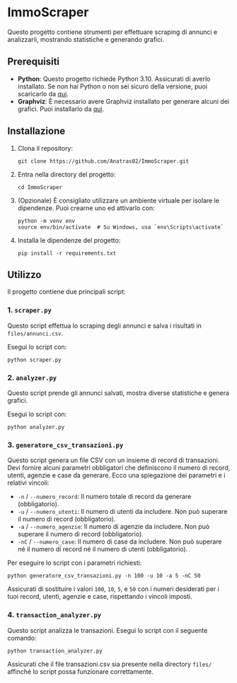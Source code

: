 # ImmoScraper

Questo progetto contiene strumenti per effettuare scraping di annunci e analizzarli, mostrando statistiche e generando grafici.

## Prerequisiti

- **Python**: Questo progetto richiede Python 3.10. Assicurati di averlo installato. Se non hai Python o non sei sicuro della versione, puoi scaricarlo da [qui](https://www.python.org/downloads/).
- **Graphviz**: È necessario avere Graphviz installato per generare alcuni dei grafici. Puoi installarlo da [qui](https://www.graphviz.org/download/).

## Installazione

1. Clona il repository:
   ```
   git clone https://github.com/Anatras02/ImmoScraper.git
   ```

2. Entra nella directory del progetto:
   ```
   cd ImmoScraper
   ```

3. (Opzionale) È consigliato utilizzare un ambiente virtuale per isolare le dipendenze. Puoi crearne uno ed attivarlo con:
   ```
   python -m venv env
   source env/bin/activate  # Su Windows, usa `env\Scripts\activate`
   ```

4. Installa le dipendenze del progetto:
   ```
   pip install -r requirements.txt
   ```

## Utilizzo

Il progetto contiene due principali script:

### 1. `scraper.py`

Questo script effettua lo scraping degli annunci e salva i risultati in `files/annunci.csv`.

Esegui lo script con:
```
python scraper.py
```

### 2. `analyzer.py`

Questo script prende gli annunci salvati, mostra diverse statistiche e genera grafici.

Esegui lo script con:
```
python analyzer.py
```

### 3. `generatore_csv_transazioni.py`

Questo script genera un file CSV con un insieme di record di transazioni. Devi fornire alcuni parametri obbligatori che definiscono il numero di record, utenti, agenzie e case da generare. Ecco una spiegazione dei parametri e i relativi vincoli:

- `-n` / `--numero_record`: Il numero totale di record da generare (obbligatorio).
- `-u` / `--numero_utenti`: Il numero di utenti da includere. Non può superare il numero di record (obbligatorio).
- `-a` / `--numero_agenzie`: Il numero di agenzie da includere. Non può superare il numero di record (obbligatorio).
- `-nC` / `--numero_case`: Il numero di case da includere. Non può superare né il numero di record né il numero di utenti (obbligatorio).

Per eseguire lo script con i parametri richiesti:

```
python generatore_csv_transazioni.py -n 100 -u 10 -a 5 -nC 50
```

Assicurati di sostituire i valori `100`, `10`, `5`, e `50` con i numeri desiderati per i tuoi record, utenti, agenzie e case, rispettando i vincoli imposti.


### 4. `transaction_analyzer.py`

Questo script analizza le transazioni. Esegui lo script con il seguente comando:

```
python transaction_analyzer.py
```

Assicurati che il file transazioni.csv sia presente nella directory `files/` affinché lo script possa funzionare correttamente.
